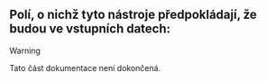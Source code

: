 Polí, o nichž tyto nástroje předpokládají, že budou ve vstupních datech:
-
> [!WARNING]
> Tato část dokumentace není dokončená.

